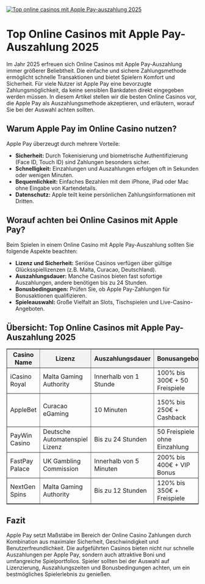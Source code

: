 [![Top online casinos mit Apple Pay-auszahlung 2025](https://123-caf.pages.dev/gitsignup.png)](https://vrmoo.ru/Bt82HjjY)

<h1>Top Online Casinos mit Apple Pay-Auszahlung 2025</h1>  <p>Im Jahr 2025 erfreuen sich Online Casinos mit Apple Pay-Auszahlung immer größerer Beliebtheit. Die einfache und sichere Zahlungsmethode ermöglicht schnelle Transaktionen und bietet Spielern Komfort und Sicherheit. Für viele Nutzer ist Apple Pay eine bevorzugte Zahlungsmöglichkeit, da keine sensiblen Bankdaten direkt eingegeben werden müssen. In diesem Artikel stellen wir die besten Online Casinos vor, die Apple Pay als Auszahlungsmethode akzeptieren, und erläutern, worauf Sie bei der Auswahl achten sollten.</p>  <h2>Warum Apple Pay im Online Casino nutzen?</h2>  <p>Apple Pay überzeugt durch mehrere Vorteile:</p> <ul>   <li><strong>Sicherheit:</strong> Durch Tokenisierung und biometrische Authentifizierung (Face ID, Touch ID) sind Zahlungen besonders sicher.</li>   <li><strong>Schnelligkeit:</strong> Einzahlungen und Auszahlungen erfolgen oft in Sekunden oder wenigen Minuten.</li>   <li><strong>Bequemlichkeit:</strong> Einfaches Bezahlen mit dem iPhone, iPad oder Mac ohne Eingabe von Kartendetails.</li>   <li><strong>Datenschutz:</strong> Apple teilt keine persönlichen Zahlungsinformationen mit Dritten.</li> </ul>  <h2>Worauf achten bei Online Casinos mit Apple Pay?</h2>  <p>Beim Spielen in einem Online Casino mit Apple Pay-Auszahlung sollten Sie folgende Aspekte beachten:</p> <ul>   <li><strong>Lizenz und Sicherheit:</strong> Seriöse Casinos verfügen über gültige Glücksspiellizenzen (z.B. Malta, Curacao, Deutschland).</li>   <li><strong>Auszahlungsdauer:</strong> Manche Casinos bieten fast sofortige Auszahlungen, andere benötigen bis zu 24 Stunden.</li>   <li><strong>Bonusbedingungen:</strong> Prüfen Sie, ob Apple Pay-Zahlungen für Bonusaktionen qualifizieren.</li>   <li><strong>Spieleauswahl:</strong> Große Vielfalt an Slots, Tischspielen und Live-Casino-Angeboten.</li> </ul>  <h2>Übersicht: Top Online Casinos mit Apple Pay-Auszahlung 2025</h2>  <table border="1" cellpadding="8" cellspacing="0" style="border-collapse: collapse; width: 100%;">   <thead style="background-color: #f2f2f2;">     <tr>       <th>Casino Name</th>       <th>Lizenz</th>       <th>Auszahlungsdauer</th>       <th>Bonusangebot</th>       <th>Besondere Merkmale</th>     </tr>   </thead>   <tbody>     <tr>       <td>iCasino Royal</td>       <td>Malta Gaming Authority</td>       <td>Innerhalb von 1 Stunde</td>       <td>100% bis 300€ + 50 Freispiele</td>       <td>Große Slot-Auswahl, VIP-Programm</td>     </tr>     <tr>       <td>AppleBet</td>       <td>Curacao eGaming</td>       <td>10 Minuten</td>       <td>150% bis 250€ + Cashback</td>       <td>Native Apple Pay Integration, Live Dealer</td>     </tr>     <tr>       <td>PayWin Casino</td>       <td>Deutsche Automatenspiel Lizenz</td>       <td>Bis zu 24 Stunden</td>       <td>50 Freispiele ohne Einzahlung</td>       <td>Exklusive Spiele, Mobile Friendly</td>     </tr>     <tr>       <td>FastPay Palace</td>       <td>UK Gambling Commission</td>       <td>Innerhalb von 5 Minuten</td>       <td>200% bis 400€ + VIP Bonus</td>       <td>Schnelle Auszahlungen, 24/7 Support</td>     </tr>     <tr>       <td>NextGen Spins</td>       <td>Malta Gaming Authority</td>       <td>Bis zu 12 Stunden</td>       <td>120% bis 350€ + Freispiele</td>       <td>Innovative Spiele, Mobile App</td>     </tr>   </tbody> </table>  <h2>Fazit</h2>  <p>Apple Pay setzt Maßstäbe im Bereich der Online Casino Zahlungen durch Kombination aus maximaler Sicherheit, Geschwindigkeit und Benutzerfreundlichkeit. Die aufgeführten Casinos bieten nicht nur schnelle Auszahlungen per Apple Pay, sondern auch attraktive Boni und umfangreiche Spielportfolios. Spieler sollten bei der Auswahl auf Lizenzierung, Auszahlungszeiten und Bonusbedingungen achten, um ein bestmögliches Spielerlebnis zu genießen.</p>